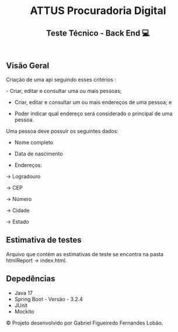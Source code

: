 <html lang="en">
<head>
    <meta charset="UTF-8">
    <meta name="viewport" content="width=device-width, initial-scale=1.0">
</head>
<body>
    <div class="container">
        <header>
            <h1>ATTUS Procuradoria Digital</h1>
            <h2>Teste Técnico - Back End 💻</h2>
        </header>
        <section>
            <h2>Visão Geral</h2>
            <p>Criação de uma api seguindo esses critérios : </p>
            <p>- Criar, editar e consultar uma ou mais pessoas;

- Criar, editar e consultar um ou mais endereços de uma pessoa; e

- Poder indicar qual endereço será considerado o principal de uma pessoa.

Uma pessoa deve possuir os seguintes dados: 

- Nome completo

- Data de nascimento

- Endereços:

-> Logradouro

-> CEP

-> Número

-> Cidade

-> Estado</p>

<p>
    <h1>Estimativa de testes</h1>
    Arquivo que contém as estimativas de teste se encontra na pasta htmlReport -> index.html.
</p>
        </section>
        <section>
            <h2>Depedências</h2>
            <ul>
                <li>Java 17</li>
                <li>Spring Boot - Versão - 3.2.4</li>
                <li>JUnit</li>
                <li>Mockito</li>
            </ul>
        </section>
        <footer>
            <p>© Projeto desenvolvido por Gabriel Figueiredo Fernandes Lobão.</p>
        </footer>
    </div>
</body>
</html>
